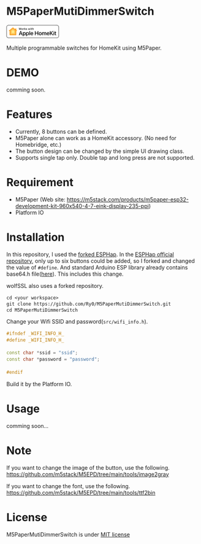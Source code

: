# M5PaperMutiDimmerSwitch

![img](.image/homekit-badge.png)

Multiple programmable switches for HomeKit using M5Paper.
 
# DEMO
 
comming soon.
 
# Features

* Currently, 8 buttons can be defined.
* M5Paper alone can work as a HomeKit accessory. (No need for Homebridge, etc.)
* The button design can be changed by the simple UI drawing class.
* Supports single tap only. Double tap and long press are not supported.
 
# Requirement

* M5Paper (Web site: https://m5stack.com/products/m5paper-esp32-development-kit-960x540-4-7-eink-display-235-ppi)
* Platform IO
 
# Installation
In this repository, I used the [forked ESPHap](https://github.com/Ry0/ESPHap).
In the [ESPHap official repository](https://github.com/Yurik72/ESPHap), only up to six buttons could be added, so I forked and changed the value of `#define`.
And standard Arduino ESP library already contains base64.h file([here](https://github.com/Yurik72/ESPHap/pull/50)).
This includes this change.

wolfSSL also uses a forked repository.

```
cd <your workspace>
git clone https://github.com/Ry0/M5PaperMutiDimmerSwitch.git
cd M5PaperMutiDimmerSwitch
```

Change your Wifi SSID and password(`src/wifi_info.h`).

```cpp
#ifndef _WIFI_INFO_H_
#define _WIFI_INFO_H_

const char *ssid = "ssid";
const char *password = "password";

#endif
```

Build it by the Platform IO.
 
# Usage
 
comming soon...
 
# Note
 
If you want to change the image of the button, use the following.  
https://github.com/m5stack/M5EPD/tree/main/tools/image2gray

If you want to change the font, use the following.  
https://github.com/m5stack/M5EPD/tree/main/tools/ttf2bin
 
# License
 
M5PaperMutiDimmerSwitch is under [MIT license](./LICENSE)